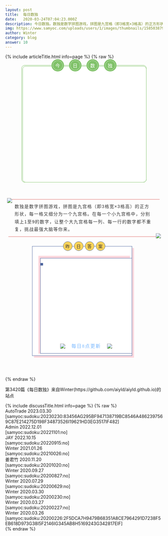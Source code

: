 ```yaml
---
layout: post
title:  每日数独
date:   2020-03-24T07:04:23.000Z
description: 今日数独。数独是数字拼图游戏，拼图是九宫格（即3格宽×3格高）的正方形状，每一格又细分为一个九宫格。在每一个小九宫格中，分别填上1至9的数字，让整个大九宫格每一...
img: https://www.samyoc.com/uploads/users/1/images/thumbnails/1585038799178.png
author: Winter
category: blog
answer: 10
---
```

<div class="article-root">
  <div class="article">
    {% include articleTitle.html info=page %}
    {% raw %}
    <div class="article-content"><section data-role="outer" label="Powered by 365editor" style="font-family:微软雅黑;font-size:16px;">   <section style="max-width: 400px;margin: auto;" class="KolEditor" data-tools-id="71856">     <section style="margin:0">       <section style="display: flex;justify-content: center;align-items: center;margin-bottom: -20px;">         <section style="background: rgb(128, 194, 105); border-radius: 50%; padding: 4px; margin-right: 16px; box-sizing: border-box;">           <p style="text-align: center;border:1px dashed #fff;padding:4px 7px;margin:0;font-size:15px;letter-spacing:1px;color: #fff;border-radius: 50%;">今</p>         </section>         <section style="background: rgb(128, 194, 105); border-radius: 50%; padding: 4px; margin-right: 16px; box-sizing: border-box;">           <p style="text-align: center;border:1px dashed #fff;padding:4px 7px;margin:0;font-size:15px;letter-spacing:1px;color: #fff;border-radius: 50%;">日</p>         </section>         <section style="background: rgb(128, 194, 105); border-radius: 50%; padding: 4px; margin-right: 16px; box-sizing: border-box;">           <p style="text-align: center;border:1px dashed #fff;padding:4px 7px;margin:0;font-size:15px;letter-spacing:1px;color: #fff;border-radius: 50%;">数</p>         </section>         <section style="background: rgb(128, 194, 105); border-radius: 50%; padding: 4px; box-sizing: border-box;">           <p style="text-align: center;border:1px dashed #fff;padding:4px 7px;margin:0;font-size:15px;letter-spacing:1px;color: #fff;border-radius: 50%;">独</p>         </section>       </section>       <section style="border: 1px solid rgb(128, 194, 105); border-radius: 10px; background: rgb(255, 255, 255); box-sizing: border-box;">         <section style="border: 1px solid rgb(128, 194, 105); border-radius: 10px; margin: 2px -1px -1px 2px; box-sizing: border-box;">           <div style="margin: 40px 30px 30px 30px;min-height: 300px;background-image: url(https://www.samyoc.com/uploads/users/1/images/1585039607945..gif);background-size: cover;background-position: center center;background-repeat: no-repeat;" id="samyoc-sudoku-today"></div>         </section>       </section>     </section>   </section>   <p><br></p>   <section class="KolEditor" data-tools-id="22164"><section style="margin:0 10px;display: flex;justify-content: center;align-items: center;"><section style="display: flex;flex-direction:column;justify-content: center;align-items: center;"><section style="flex-shrink: 0;margin: 0 0 -12px -4px;align-self: flex-start;z-index: 2;background: #fff;"><img src="https://www.samyoc.com/uploads/users/1/images/1585038993500.png" style="max-width: 100%; display: block; height: auto;"></section><section style="border: solid 1px RGB(220,106,104);border-width: 1px 0;padding:0 15px;box-sizing: border-box;"><p style="margin: 0px;text-align: left;font-size: 14px;color: RGB(51,51,51);letter-spacing: 1.5px;line-height: 1.75;padding: 10px 5px;">         <span style="color: rgb(51, 51, 51); font-family: arial, 宋体, sans-serif; font-size: 14px; text-indent: 28px; background-color: rgb(255, 255, 255);">数独是数字拼图游戏，拼图是九宫格（即3格宽×3格高）的正方形状，每一格又细分为一个九宫格。在每一个小九宫格中，分别填上1至9的数字，让整个大九宫格每一列、每一行的数字都不重复，挑战最强大脑等你来。</span></p>     </section><section style="flex-shrink: 0;margin: -11px -4px 0 0;align-self: flex-end;background: #FFF;"><img src="https://www.samyoc.com/uploads/users/1/images/1585038993500.png" style="max-width: 100%; display: block; height: auto;"></section></section></section></section><section class="KolEditor" data-tools-id="90632"> <section style="display: flex;flex-flow: column;align-items: center;padding: 10px;box-sizing: border-box;">   <section style="color:#333;margin-bottom: -9px;z-index: 3;display: flex;">     <p style="margin: 0;width: 28px;height: 28px;color: #333;background-color: RGB(255,212,89);border-radius: 100%;border: 1px solid RGB(77,102,158);display: flex;justify-content: center;margin-right: 5px;align-items: center;font-size: 14px;">昨</p>     <p style="margin: 0;width: 28px;height: 28px;color: #333;background-color: RGB(255,212,89);border-radius: 100%;border: 1px solid RGB(77,102,158);display: flex;margin-right: 5px;justify-content: center;align-items: center;font-size: 14px;">日</p>     <p style="margin: 0;width: 28px;height: 28px;color: #333;background-color: RGB(255,212,89);border-radius: 100%;border: 1px solid RGB(77,102,158);display: flex;margin-right: 5px;justify-content: center;align-items: center;font-size: 14px;">答<br></p>     <p style="margin: 0;width: 28px;height: 28px;color: #333;background-color: RGB(255,212,89);border-radius: 100%;border: 1px solid RGB(77,102,158);display: flex;justify-content: center;align-items: center;font-size: 14px;font-size: 14px;">案</p>   </section>   <section style="background: RGB(255,215,221);width: 320px;">     <section style="border: 1px solid rgb(77, 102, 158); background: rgb(255, 255, 255); margin: -6px 6px 6px -6px; padding: 30px 6px 6px; box-sizing: border-box;">       <section style="background: rgb(255, 215, 221); margin-left: 13px; padding-top: 1px; box-sizing: border-box;">         <section style="text-align: left; font-size: 14px; color: rgb(51, 51, 51); letter-spacing: 1.5px; line-height: 1.75; background: rgb(255, 255, 255); border-width: 1px 0px 1px 1px; border-top-style: solid; border-bottom-style: solid; border-left-style: solid; border-top-color: rgb(77, 102, 158); border-bottom-color: rgb(77, 102, 158); border-left-color: rgb(77, 102, 158); border-image: initial; margin: 6px -6px 0px 6px; border-right-style: initial; border-right-color: initial; box-sizing: border-box;">           <section style="           display: flex;           ">             <p id="timep" style="             margin: 15px 0;             background: RGB(77,102,158);             color: #FFF;             padding: 4px;             "></p>           </section>           <section style="           text-align: center;           color: RGB(77,102,158);           ">             <div style="margin: 0 20px;min-height: 220px;background-image: url(https://www.samyoc.com/uploads/users/1/images/1585039607945..gif);background-size: cover;background-position: center center;background-repeat: no-repeat;" id="samyoc-sudoku-yesterday-answer"></div>             <section class="KolEditor" data-tools-id="56999"><section style="margin:0"><section style="padding: 10px;display: flex;justify-content: center;align-items: center;"><section><img src="https://www.samyoc.com/uploads/users/1/images/1585039153719.png" style="max-width: 100%; display: block; height: auto;"></section><section style="padding: 0px 20px; box-sizing: border-box;"><p id="update-text" style="font-size:15px;margin:0;color: #7bb9fe;letter-spacing: 2px;">每日8点更新</p></section><section><img src="https://www.samyoc.com/uploads/users/1/images/1585039297473.png" style="max-width: 100%; display: block; height: auto;"></section></section></section></section>           </section>         </section>       </section>     </section>   </section> </section></section><p><br></p></section> <script>   let date = new Date();   date.setDate(date.getDate() - 1);   function paddingZero(val) {     return val < 10 ? ("0"+val):val;   }   document.getElementById("timep").innerText = date.getFullYear() + "-" + paddingZero(date.getMonth()+1) + "-" + paddingZero(date.getDate());   var time = new Date().getTimezoneOffset() / -60;

  if(time < 0) {
    time  = 24 + time;
  }

  document.getElementById("update-text").innerText = "每日" + time + "点更新";</script></div>
    {% endraw %}
  </div>
  <p class="winter_mark">第3420篇《每日数独》来自Winter(https://github.com/aiyld/aiyld.github.io)的站点</p>
  <div class="discuss-wrapper">
    {% include discussTitle.html info=page %}
    {% raw %}
    <div class="discuss-item">
        <div class="discuss-parent">
          <div class="discuss-meta">
            <span class="discuss-user">AutoTrade</span>
            <span class="discuss-time">2023.03.30</span>
          </div>
          <div class="discuss-comment">[samyoc:sudoku:20230230:83456AG295BF947138719BC8546A4862397569C87E214275D198F34873526I19621HD3EG3517IF482]</div>
        </div></div><div class="discuss-item">
        <div class="discuss-parent">
          <div class="discuss-meta">
            <span class="discuss-user">Admin</span>
            <span class="discuss-time">2022.12.01</span>
          </div>
          <div class="discuss-comment">[samyoc:sudoku:20221101:no]</div>
        </div></div><div class="discuss-item">
        <div class="discuss-parent">
          <div class="discuss-meta">
            <span class="discuss-user">JAY</span>
            <span class="discuss-time">2022.10.15</span>
          </div>
          <div class="discuss-comment">[samyoc:sudoku:20220915:no]</div>
        </div></div><div class="discuss-item">
        <div class="discuss-parent">
          <div class="discuss-meta">
            <span class="discuss-user">Winter</span>
            <span class="discuss-time">2021.01.26</span>
          </div>
          <div class="discuss-comment">[samyoc:sudoku:20210026:no]</div>
        </div></div><div class="discuss-item">
        <div class="discuss-parent">
          <div class="discuss-meta">
            <span class="discuss-user">姜君竹</span>
            <span class="discuss-time">2020.11.20</span>
          </div>
          <div class="discuss-comment">[samyoc:sudoku:20201020:no]</div>
        </div></div><div class="discuss-item">
        <div class="discuss-parent">
          <div class="discuss-meta">
            <span class="discuss-user">Winter</span>
            <span class="discuss-time">2020.09.27</span>
          </div>
          <div class="discuss-comment">[samyoc:sudoku:20200827:no]</div>
        </div></div><div class="discuss-item">
        <div class="discuss-parent">
          <div class="discuss-meta">
            <span class="discuss-user">Winter</span>
            <span class="discuss-time">2020.07.29</span>
          </div>
          <div class="discuss-comment">[samyoc:sudoku:20200629:no]</div>
        </div></div><div class="discuss-item">
        <div class="discuss-parent">
          <div class="discuss-meta">
            <span class="discuss-user">Winter</span>
            <span class="discuss-time">2020.03.30</span>
          </div>
          <div class="discuss-comment">[samyoc:sudoku:20200230:no]</div>
        </div></div><div class="discuss-item">
        <div class="discuss-parent">
          <div class="discuss-meta">
            <span class="discuss-user">Winter</span>
            <span class="discuss-time">2020.03.27</span>
          </div>
          <div class="discuss-comment">[samyoc:sudoku:20200227:no]</div>
        </div></div><div class="discuss-item">
        <div class="discuss-parent">
          <div class="discuss-meta">
            <span class="discuss-user">Winter</span>
            <span class="discuss-time">2020.03.26</span>
          </div>
          <div class="discuss-comment">[samyoc:sudoku:20200226:2F5DCA7H9479B68351A8CE7964291D7238F5EB618D973G38I5F2146IG345AB8H5169243G342817EIF]</div>
        </div></div>
    {% endraw %}
  </div>
<div>
